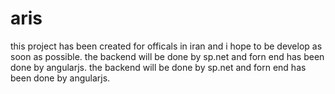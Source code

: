 # aris
this project has been created for officals in iran and i hope to be develop as soon as possible. the backend will be done by sp.net and forn end has been done by angularjs. the backend will be done by sp.net and forn end has been done by angularjs.
